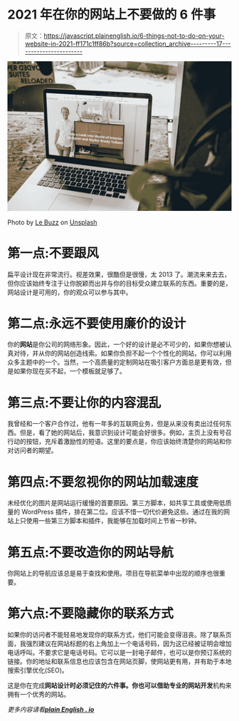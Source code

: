 # 2021 年在你的网站上不要做的 6 件事

> 原文：<https://javascript.plainenglish.io/6-things-not-to-do-on-your-website-in-2021-ff171c1ff86b?source=collection_archive---------17----------------------->

![](img/076bc469b34b7b26cc98b6ac3211afe4.png)

Photo by [Le Buzz](https://unsplash.com/@le_buzz?utm_source=unsplash&utm_medium=referral&utm_content=creditCopyText) on [Unsplash](https://unsplash.com/s/photos/website?utm_source=unsplash&utm_medium=referral&utm_content=creditCopyText)

# 第一点:不要跟风

扁平设计现在非常流行。视差效果，很酷但是很慢，太 2013 了。潮流来来去去，但你应该始终专注于让你脱颖而出并与你的目标受众建立联系的东西。重要的是，网站设计是可用的，你的观众可以参与其中。

# 第二点:永远不要使用廉价的设计

你的**网站**是你公司的网络形象。因此，一个好的设计是必不可少的，如果你想被认真对待，并从你的网站创造线索。如果你负担不起一个个性化的网站，你可以利用众多主题中的一个。当然，一个高质量的定制网站在吸引客户方面总是更有效，但是如果你现在买不起，一个模板就足够了。

# 第三点:不要让你的内容混乱

我曾经和一个客户合作过，他有一年多的互联网业务，但是从来没有卖出过任何东西。但是，看了她的网站后，我意识到设计可能会好很多。例如，主页上没有号召行动的按钮，充斥着激励性的短语。这里的要点是，你应该始终清楚你的网站和你对访问者的期望。

# 第四点:不要忽视你的网站加载速度

未经优化的图片是网站运行缓慢的首要原因。第三方脚本，如共享工具或使用低质量的 WordPress 插件，排在第二位。应该不惜一切代价避免这些。通过在我的网站上只使用一些第三方脚本和插件，我能够在加载时间上节省一秒钟。

# 第五点:不要改造你的网站导航

你网站上的导航应该总是易于查找和使用。项目在导航菜单中出现的顺序也很重要。

# 第六点:不要隐藏你的联系方式

如果你的访问者不能轻易地发现你的联系方式，他们可能会变得沮丧。除了联系页面，我强烈建议在网站标题的右上角加上一个电话号码，因为这已经被证明会增加电话呼叫。不要求它是电话号码。它可以是一封电子邮件，也可以是你预订系统的链接。你的地址和联系信息也应该包含在网站页脚，使网站更有用，并有助于本地搜索引擎优化(SEO)。

这是你在完成**网站设计时必须记住的六件事。**你也可以借助专业的**网站开发**机构来拥有一个优秀的网站。

*更多内容请看*[***plain English . io***](http://plainenglish.io/)